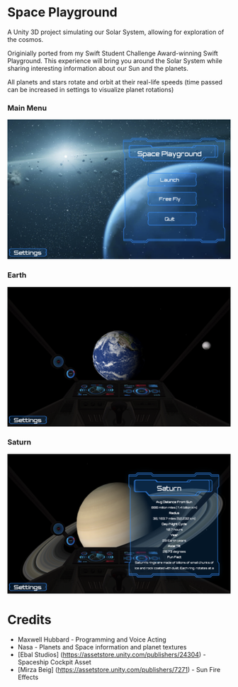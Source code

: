 # Space Playground
A Unity 3D project simulating our Solar System, allowing for exploration of the cosmos.

Originially ported from my Swift Student Challenge Award-winning Swift Playground. This experience will bring you around the Solar System while sharing interesting information about our Sun and the planets.

All planets and stars rotate and orbit at their real-life speeds (time passed can be increased in settings to visualize planet rotations)

### Main Menu
![Image of Main Menu](https://github.com/MHubs/Space-Playground/blob/master/Screenshots/Main%20Menu.png)

### Earth
![Image of Earth](https://github.com/MHubs/Space-Playground/blob/master/Screenshots/Earth.png)

### Saturn
![Image of Earth](https://github.com/MHubs/Space-Playground/blob/master/Screenshots/Saturn.png)

# Credits
* Maxwell Hubbard - Programming and Voice Acting
* Nasa - Planets and Space information and planet textures
* [Ebal Studios] (https://assetstore.unity.com/publishers/24304) - Spaceship Cockpit Asset
* [Mirza Beig] (https://assetstore.unity.com/publishers/7271) - Sun Fire Effects


